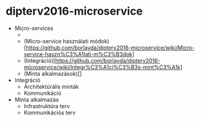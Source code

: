 # dipterv2016-microservice

* Micro-services
  * [Mirco-servicedefinició]: https://github.com/borlayda/dipterv2016-microservice/wiki/Mirco-service-definici%C3%B3
  * (Micro-service használati módok)[https://github.com/borlayda/dipterv2016-microservice/wiki/Micro-service-haszn%C3%A1lati-m%C3%B3dok]
  * (Integráció)[https://github.com/borlayda/dipterv2016-microservice/wiki/Integr%C3%A1ci%C3%B3s-mint%C3%A1k]
  * (Minta alkalmazások)[]
* Integráció
  * Architektúrális minták
  * Kommunikáció
* Minta alkalmazás
  * Infrastruktúra terv
  * Kommunikációs terv
